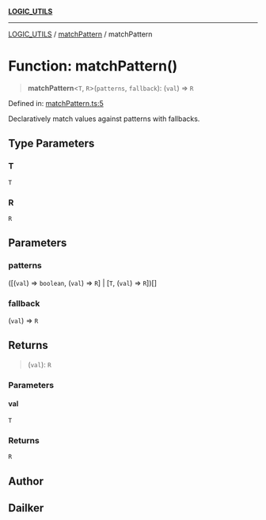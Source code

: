 [**LOGIC_UTILS**](../../README.md)

***

[LOGIC_UTILS](../../README.md) / [matchPattern](../README.md) / matchPattern

# Function: matchPattern()

> **matchPattern**\<`T`, `R`\>(`patterns`, `fallback`): (`val`) => `R`

Defined in: [matchPattern.ts:5](https://github.com/dailker/everyutil/blob/fb6c9c837496f567cf7883b581cd27d1c9507ebe/src/logic/matchPattern.ts#L5)

Declaratively match values against patterns with fallbacks.

## Type Parameters

### T

`T`

### R

`R`

## Parameters

### patterns

(\[(`val`) => `boolean`, (`val`) => `R`\] \| \[`T`, (`val`) => `R`\])[]

### fallback

(`val`) => `R`

## Returns

> (`val`): `R`

### Parameters

#### val

`T`

### Returns

`R`

## Author

## Dailker
